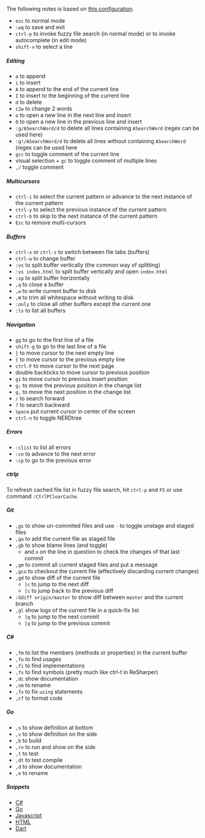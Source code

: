 The following notes is based on [this configuration](https://github.com/alexhokl/.vim/blob/master/vimrc).

- `esc` to normal mode
- `:wq` to save and exit
- `ctrl-p` to invoke fuzzy file search (in normal mode) or to invoke autocomplete (in edit mode)
- `shift-v` to select a line

##### Editing

- `a` to append
- `i` to insert
- `A` to append to the end of the current line
- `I` to insert to the beginning of the current line
- `d` to delete
- `c2w` to change 2 words
- `o` to open a new line in the next line and insert
- `O` to open a new line in the previous line and insert
- `:g/ASearchWord/d` to delete all lines containing `ASearchWord` (regex can be
    used here)
- `:g!/ASearchWord/d` to delete all lines without containing `ASearchWord` (regex can
    be used here
- `gcc` to toggle comment of the current line
- visual selection + `gc` to toggle comment of multiple lines
- `,/` toggle comment

##### Multicursors

- `ctrl-i` to select the current pattern or advance to the next instance of the
    current pattern
- `ctrl-y` to select the previous instance of the current pattern
- `ctrl-b` to skip to the next instance of the current pattern
- `Esc` to remove multi-cursors

##### Buffers

- `ctrl-x` or `ctrl-z` to switch between file tabs (buffers)
- `ctrl-w` to change buffer
- `:vs` to split buffer vertically (the common way of splitting)
- `:vs index.html` to split buffer vertically and open `index.html`
- `:sp` to split buffer horizontally
- `,q` to close a buffer
- `,w` to write current buffer to disk
- `,W` to trim all whitespace without writing to disk
- `:only` to close all other buffers except the current one
- `:ls` to list all buffers

##### Navigation

- `gg` to go to the first line of a file
- `shift-g` to go to the last line of a file
- `}` to move cursor to the next empty line
- `{` to move cursor to the previous empty line
- `ctrl-F` to move cursor to the next page
- double backticks to move cursor to previous position
- `gi` to move cursor to previous insert position
- `g;` to move the previous position in the change list
- `g,` to move the next position in the change list
- `/` to search forward
- `?` to search backward
- `space` put current cursor in center of the screen
- `ctrl-n` to toggle NERDtree

##### Errors

- `:clist` to list all errors
- `:cn` to advance to the next error
- `:cp` to go to the previous error

##### ctrlp

To refresh cached file list in fuzzy file search, hit `ctrl-p` and `F5` or use
command `:CtrlPClearCache`.


##### Git

- `,gs` to show un-commited files and use `-` to toggle unstage and staged
    files
- `,ga` to add the current file as staged file
- `,gb` to show blame lines (and toggle)
  - and `o` on the line in question to check the changes of that last commit
- `,gm` to commit all current staged files and put a message
- `,gco` to checkout the current file (effectively discarding current changes)
- `,gd` to show diff of the current file
  - `]c` to jump to the next diff
  - `[c` to jump back to the previous diff
- `:Gdiff origin/master` to show diff between `master` and the current branch
- `,gl` show logs of the current file in a quick-fix list
  - `]q` to jump to the next commit
  - `[q` to jump to the previous commit

##### C#

- `,fm` to list the members (methods or properties) in the current buffer
- `,fu` to find usages
- `,fi` to find implementations
- `,fs` to find symbols (pretty much like ctrl-t in ReSharper)
- `,dc` show documentation
- `,nm` to rename
- `,fx` to fix `using` statements
- `,cf` to format code

##### Go

- `,s` to show definition at bottom
- `,v` to show definition on the side
- `,b` to build
- `,rv` to run and show on the side
- `,t` to test
- `,dt` to test compile
- `,d` to show documentation
- `,e` to rename

##### Snippets

- [C#](https://github.com/honza/vim-snippets/blob/master/snippets/cs.snippets)
- [Go](https://github.com/honza/vim-snippets/blob/master/snippets/go.snippets)
- [Javascript](https://github.com/honza/vim-snippets/blob/master/snippets/javascript-es6-react.snippets)
- [HTML](https://github.com/honza/vim-snippets/blob/master/snippets/html.snippets)
- [Dart](https://github.com/honza/vim-snippets/blob/master/snippets/dart.snippets)


